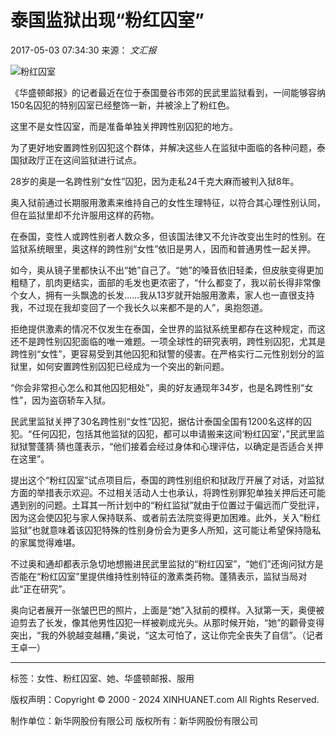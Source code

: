 # 泰国监狱出现“粉红囚室”

2017-05-03 07:34:30 来源： _文汇报_

![粉红囚室](http://www.newsimg.cn/xl2017/images/wx.png)

《华盛顿邮报》的记者最近在位于泰国曼谷市郊的民武里监狱看到，一间能够容纳150名囚犯的特别囚室已经整饰一新，并被涂上了粉红色。

这里不是女性囚室，而是准备单独关押跨性别囚犯的地方。

为了更好地安置跨性别囚犯这个群体，并解决这些人在监狱中面临的各种问题，泰国狱政厅正在这间监狱进行试点。

28岁的奥是一名跨性别“女性”囚犯，因为走私24千克大麻而被判入狱8年。

奥入狱前通过长期服用激素来维持自己的女性生理特征，以符合其心理性别认同，但在监狱里却不允许服用这样的药物。

在泰国，变性人或跨性别者人数众多，但该国法律又不允许改变出生时的性别。在监狱系统眼里，奥这样的跨性别“女性”依旧是男人，因而和普通男性一起关押。

如今，奥从镜子里都快认不出“她”自己了。“她”的嗓音依旧轻柔，但皮肤变得更加粗糙了，肌肉更结实，面部的毛发也更浓密了，“什么都变了，我以前长得非常像个女人，拥有一头飘逸的长发……我从13岁就开始服用激素，家人也一直很支持我，不过现在我却变回了一个我长久以来都不是的人”，奥抱怨道。

拒绝提供激素的情况不仅发生在泰国，全世界的监狱系统里都存在这种规定，而这还不是跨性别囚犯面临的唯一难题。一项全球性的研究表明，跨性别囚犯，尤其是跨性别“女性”，更容易受到其他囚犯和狱警的侵害。在严格实行二元性别划分的监狱里，如何安置跨性别囚犯已经成为一个突出的新问题。

“你会非常担心怎么和其他囚犯相处”，奥的好友通现年34岁，也是名跨性别“女性”，因为盗窃轿车入狱。

民武里监狱关押了30名跨性别“女性”囚犯，据估计泰国全国有1200名这样的囚犯。“任何囚犯，包括其他监狱的囚犯，都可以申请搬来这间‘粉红囚室’，”民武里监狱狱警蓬猜·猜也蓬表示，“他们接着会经过身体和心理评估，以确定是否适合关押在这里”。

提出这个“粉红囚室”试点项目后，泰国的跨性别组织和狱政厅开展了对话，对监狱方面的举措表示欢迎。不过相关活动人士也承认，将跨性别罪犯单独关押后还可能遇到别的问题。土耳其一所计划中的“粉红监狱”就由于位置过于偏远而广受批评，因为这会使囚犯与家人保持联系、或者前去法院变得更加困难。此外，关入“粉红监狱”也就意味着该囚犯特殊的性别身份会为更多人所知，这可能让希望保持隐私的家属觉得难堪。

不过奥和通却都表示急切地想搬进民武里监狱的“粉红囚室”，“她们”还询问狱方是否能在“粉红囚室”里提供维持性别特征的激素类药物。蓬猜表示，监狱当局对此“正在研究”。

奥向记者展开一张皱巴巴的照片，上面是“她”入狱前的模样。入狱第一天，奥便被迫剪去了长发，像其他男性囚犯一样被剃成光头。从那时候开始，“她”的颧骨变得突出，“我的外貌越变越糟，”奥说，“这太可怕了，这让你完全丧失了自信”。（记者 王卓一）

---

标签：女性、粉红囚室、她、华盛顿邮报、服用

版权声明：Copyright © 2000 - 2024 XINHUANET.com All Rights Reserved.

制作单位：新华网股份有限公司 版权所有：新华网股份有限公司